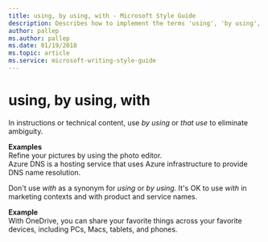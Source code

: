 ```yaml
---
title: using, by using, with - Microsoft Style Guide
description: Describes how to implement the terms 'using', 'by using', and 'with' in Microsoft content and provides examples of using these terms in content.
author: pallep
ms.author: pallep
ms.date: 01/19/2018
ms.topic: article
ms.service: microsoft-writing-style-guide
---
```


# using, by using, with

In instructions or technical content, use *by using* or *that use* to eliminate ambiguity.

**Examples**  
Refine your pictures by using the photo editor.  
Azure DNS is a hosting service that uses Azure infrastructure to provide DNS name resolution. 

Don't use *with* as a synonym for *using* or *by using.* It's OK to use *with* in marketing contexts and with product and service names. 

**Example**  
With OneDrive, you can share your favorite things across your favorite devices, including PCs, Macs, tablets, and phones.
